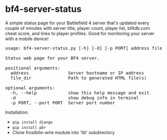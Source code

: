 bf4-server-status
=================
A simple status page for your Battlefield 4 server that's updated every couple of minutes with server title, player count, player list, bf4db.com cheat score, and links to player profiles.  Good for monitoring your server with a mobile device!

<pre>usage: bf4-server-status.py [-h] [-d] [-p PORT] address file_dir

Status web page for your BF4 server.

positional arguments:
  address               Server hostname or IP address
  file_dir              Path to generated HTML file(s)

optional arguments:
  -h, --help            show this help message and exit
  -d                    show debug info in terminal
  -p PORT, --port PORT  Server port number</pre>
  
Installation:
* `pip install django`
* `pip install pbr`
* Clone frostbite-wire module into 'lib' subdirectory
